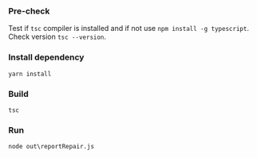 ### Pre-check
Test if `tsc` compiler is installed and if not use `npm install -g typescript`. Check version `tsc --version`.

### Install dependency

`yarn install`

### Build 

`tsc` 

### Run

`node out\reportRepair.js`